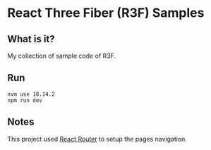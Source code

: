 # React Three Fiber (R3F) Samples

## What is it?
My collection of sample code of R3F.

## Run
    nvm use 18.14.2
    npm run dev

## Notes
This project used [React Router](https://reactrouter.com/en/main/start/tutorial) to setup the pages navigation.
